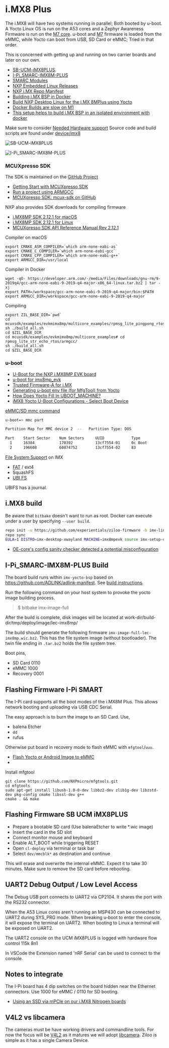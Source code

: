 # i.MX8 Plus

The i.MX8 will have two systems running in parallel; Both booted by u-boot. A Yocto Linux OS is run on the A53 cores and a Zephyr Awareness Firmware
is run on the [M7 core](M7.md). u-boot and [M7](M7.md) firmware is loaded from the eMMC, while Yocto can boot from USB, SD Card or eMMC; Tried in that order.

This is concerned with getting up and running on two carrier boards and later on our own.

- [SB-UCM-iMX8PLUS](https://www.compulab.com/products/carrier-boards/sb-ucmimx8plus-carrier-board/#diagram).
- [I-Pi_SMARC-IMX8M-PLUS](https://www.ipi.wiki/pages/imx8mp-docs)
- [SMARC Modules](https://sget.org/standards/)
- [NXP Embedded Linux Releases](https://www.nxp.com/design/software/embedded-software/i-mx-software/embedded-linux-for-i-mx-applications-processors:IMXLINUX?)
- [NXP i.MX Repo Manifest](https://github.com/nxp-imx/imx-manifest/blob/imx-linux-kirkstone/)
- [Building i.MX BSP in Docker](https://github.com/nxp-imx/imx-docker)
- [Build NXP Desktop Linux for the i.MX 8MPlus using Yocto](https://www.hackster.io/flint-weller/build-nxp-desktop-linux-for-the-i-mx-8mplus-using-yocto-438922)
- [Docker Builds are slow on M1](https://blog.driftingruby.com/docker-builds/)
- [This setup helps to build i.MX BSP in an isolated environment with docker](https://github.com/nxp-imx/imx-docker)

Make sure to consider [Needed Hardware support](./HARDWARE-SUPPORT.md)
Source code and build scripts are found under [device/imx8](./device/imx8/README.md)

![SB-UCM-iMX8PLUS](./SB-UCMIMX8PLUS-carrier-board.jpg)


![I-Pi_SMARC-IMX8M-PLUS](./I-Pi_SMARC-IMX8M-PLUS-Float_cbe8788c-a020-40f6-91d7-7b350d4ba85c.png)


### MCUXpresso SDK

The SDK is maintained on the [GitHub Project](https://github.com/NXPmicro/mcux-sdk)

- [Getting Start with MCUXpresso SDK](https://github.com/NXPmicro/mcux-sdk/blob/main/docs/Getting_Started.md)
- [Run a project using ARMGCC](https://github.com/NXPmicro/mcux-sdk/blob/main/docs/run_a_project_using_armgcc.md)
- [MCUXpresso SDK: mcux-sdk on GitHub](https://github.com/NXPmicro/mcux-sdk)


NXP also provides SDK downloads for compiling firmware

- [i.MX8MP SDK 2.12.1 for macOS](https://mcuxpresso.nxp.com/download/9fe9de1c081fae9eda84707b33b4f4a2)
- [i.MX8MP SDK 2.12.1 for Linux](https://mcuxpresso.nxp.com/download/42280ac93421512766e1e0c294df9868)
- [MCUXpresso SDK API Reference Manual  Rev 2.12.1](https://mcuxpresso.nxp.com/api_doc/dev/3330/)

Compiler on macOS

    export CMAKE_ASM_COMPILER=`which arm-none-eabi-as`
    export CMAKE_C_COMPILER=`which arm-none-eabi-gcc`
    export CMAKE_CPP_COMPILER=`which arm-none-eabi-g++`
    export ARMGCC_DIR=/usr/local
    

Compiler in Docker

    wget -qO- https://developer.arm.com/-/media/Files/downloads/gnu-rm/9-2019q4/gcc-arm-none-eabi-9-2019-q4-major-x86_64-linux.tar.bz2 | tar -xj
    export PATH=/workspace/gcc-arm-none-eabi-9-2019-q4-major/bin:$PATH
    export ARMGCC_DIR=/workspace/gcc-arm-none-eabi-9-2019-q4-major

Compiling

```
export ZIL_BASE_DIR=`pwd` 
cd mcuxsdk/examples/evkmimx8mp/multicore_examples/rpmsg_lite_pingpong_rtos/linux_remote/armgcc/
sh ./build_all.sh
cd $ZIL_BASE_DIR
cd mcuxsdk/examples/evkmimx8mp/multicore_examples# cd rpmsg_lite_str_echo_rtos/armgcc/
sh ./build_all.sh
cd $ZIL_BASE_DIR
```


### u-boot

- [U-Boot for the NXP i.MX8MP EVK board](https://u-boot.readthedocs.io/en/latest/board/nxp/imx8mp_evk.html)
- [u-boot for imx8mp_evk](https://github.com/u-boot/u-boot/blob/master/doc/board/nxp/imx8mp_evk.rst)
- [Trusted Firmware-A for i.MX](https://source.codeaurora.org/external/imx/imx-atf/tree/readme.rst?h=github.com/master)
- [Generating u-boot env file (for MfgTool) from Yocto](https://community.nxp.com/t5/i-MX-Processors/Generating-u-boot-env-file-for-MfgTool-from-Yocto/m-p/676218)
- [How Does Yocto Fill In UBOOT_MACHINE?](https://yocto.yoctoproject.narkive.com/N0sNR90n/how-does-fill-in-uboot-machine)
- [iMX8 Yocto U-Boot Configurations - Select Boot Device](https://community.nxp.com/t5/i-MX-Processors/iMX8-Yocto-U-Boot-Configurations-Select-Boot-Device/m-p/961873)

[eMMC/SD mmc command](https://u-boot.readthedocs.io/en/latest/usage/cmd/mmc.html)

```sh
u-boot=> mmc part

Partition Map for MMC device 2  --   Partition Type: DOS

Part    Start Sector    Num Sectors     UUID            Type
  1     16384           170392          13cf7554-01     0c Boot
  2     196608          60874752        13cf7554-02     83
```

[File System Support](https://github.com/nxp-imx/uboot-imx/tree/lf_v2022.04/fs) on IMX

- [FAT](https://www.kernel.org/doc/html/latest/filesystems/vfat.html) / ext4
- SquashFS
- [UBI FS](https://www.kernel.org/doc/html/latest/filesystems/ubifs.html)

UBIFS has a journal.


## i.MX8 build

Be aware that `bitbake` doesn't want to run as root. Docker can execute under a user by specifying `--user build`.

```bash
repo init -u https://github.com/experientials/ziloo-firmware -b imx-linux-honister -m imx-5.15.5-1.0.0_desktop.xml
repo sync
EULA=1 DISTRO=imx-desktop-xwayland MACHINE=imx8mpevk source imx-setup-desktop.sh -b bld-imx8mpevk-desktop
```

- [OE-core's config sanity checker detected a potential misconfiguration](https://tutorialadda.com/blog/oe-core-s-config-sanity-checker-error-in-yocto-project)


## I-Pi_SMARC-IMX8M-PLUS Build

The board build runs within `imx-yocto-bsp` based on https://github.com/ADLINK/adlink-manifest. See [build instructions](https://www.ipi.wiki/pages/imx8mp-docs?page=HowToBuildYocto.html).

Run the following command on your host system to provoke the yocto image building process.

> $ bitbake imx-image-full

After the build is complete, disk images will be located at work-dir/build-dir/tmp/deploy/image/lec-imx8mp/

The build should generate the following firmware `imx-image-full-lec-imx8mp.wic.bz2`.
This has the file system image (without bootloader). 
The twin file ending in `.tar.bz2` holds the file system tree.

Boot pins,

- SD Card 0110
- eMMC 1000
- Recovery 0001


## Flashing Firmware I-Pi SMART

The I-Pi card supports all the boot modes of the i.MX8M Plus.
This allows network booting and uploading via USB CDC Serial.

The easy approach is to burn the image to an SD Card. Use,

- balena Etcher
- `dd`
- rufus

Otherwise put board in recovery mode to flash eMMC with `mfgtool`/`uuu`.

- [Flash Yocto or Android Image to eMMC](https://docs.ipi.wiki/SMARC/ipi-smarc-imx8mp/HowToFlashImageeMMC.html#Flash-Yocto-or-Android-Image)
- 


Install mfgtool

```
git clone https://github.com/NXPmicro/mfgtools.git
cd mfgtools
sudo apt-get install libusb-1.0-0-dev libbz2-dev zlib1g-dev libzstd-dev pkg-config cmake libssl-dev g++
cmake . && make
```


## Flashing Firmware SB UCM iMX8PLUS

* Prepare a bootable SD card (Use balenaEtcher to write *.wic image)
* Insert the card in the SD slot
* Connect monitor mouse and keyboard
* Enable ALT_BOOT while triggering RESET
* Open `cl-deploy` via terminal or task bar
* Select `dev/mmcblk*` as destination and continue

This will erase and overwrite the internal eMMC. 
Expect it to take 30 minutes.
Make sure to remove the SD card before rebooting.


## UART2 Debug Output / Low Level Access

The Debug USB port connects to UART2 via CP2104. It shares the port with the RS232 connector.

When the A53 Linux cores aren't running an MSP430 can be connected to UART2 during SYS_PRG mode.
When breaking u-boot to enter the console, it will expose the terminal on UART2.
When booting to Linux a terminal will be exposed on UART2.

The UART2 console on the UCM iMX8PLUS is logged with hardware flow control 115k 8n1

In VSCode the Extension named 'nRF Serial' can be used to connect to the console.


## Notes to integrate

The I-Pi board has 4 dip switches on the board hidden near the Ethernet connectors. Use 1000 for eMMC / 0110 for SD booting.

- [Using an SSD via mPCIe on our i.MX8 Nitrogen boards](https://boundarydevices.com/using-an-ssd-via-mpcie-on-our-i-mx8-nitrogen-boards/)


## V4L2 vs libcamera

The cameras must be have working drivers and commandline tools. For now the focus will be [V4L2](https://www.linuxtv.org) as it matures we will adopt [libcamera](https://libcamera.org). Ziloo is simple as it has a single Camera Device.
